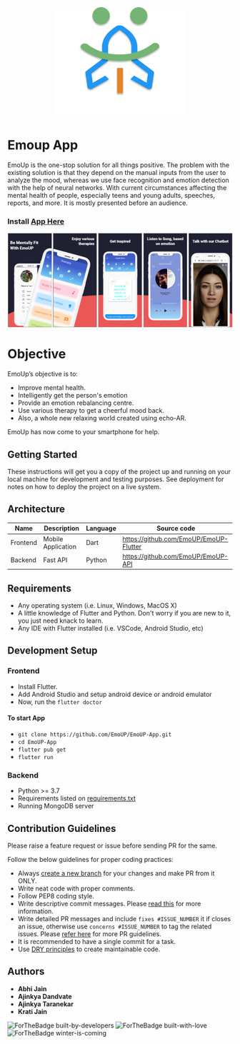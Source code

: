 <p align="center"> <img width="300" height="250" src="https://github.com/EmoUP/EmoUP/blob/main/Group%2072.png">  </p>


# Emoup App
EmoUp is the one-stop solution for all things positive. The problem with the existing solution is that they depend on the manual inputs from the user to analyze the mood, whereas we use face recognition and emotion detection with the help of neural networks. With current circumstances affecting the mental health of people, especially teens and young adults, speeches, reports, and more. It is mostly presented before an audience.
### Install [App Here](https://github.com/EmoUP/EmoUP/blob/main/app-arm64-v8a-release.apk?raw=true)
<p align="center"> <img src="https://github.com/EmoUP/EmoUP/blob/main/EmoUP%20preview.png"> </p>

# Objective
EmoUp’s objective is to:
- Improve mental health.
- Intelligently get the person's emotion 
- Provide an emotion rebalancing centre.
- Use various therapy to get a cheerful mood back.
- Also, a whole new relaxing world created using echo-AR.

EmoUp has now come to your smartphone for help. 


## Getting Started

These instructions will get you a copy of the project up and running on your local machine for development and testing purposes. See deployment for notes on how to deploy the project on a live system.

## Architecture

Name | Description | Language | Source code
----|------|----|----
Frontend | Mobile Application | Dart | https://github.com/EmoUP/EmoUP-Flutter
Backend | Fast API | Python | https://github.com/EmoUP/EmoUP-API

## Requirements 
* Any operating system (i.e. Linux, Windows, MacOS X)
* A little knowledge of Flutter and Python. Don't worry if you are new to it, you just need knack to learn.
* Any IDE with Flutter installed (i.e. VSCode, Android Studio, etc)

## Development Setup

### Frontend

 - Install Flutter.
 - Add Android Studio and setup android device or android emulator
 - Now, run the ``` flutter doctor ```
 
#### To start App

 - ``` git clone https://github.com/EmoUP/EmoUP-App.git ```
 - ``` cd EmoUP-App ```
 - ``` flutter pub get ```
 - ``` flutter run ```

### Backend

- Python >= 3.7
- Requirements listed on [requirements.txt](requirements.txt)
- Running MongoDB server

 

## Contribution Guidelines

Please raise a feature request or issue before sending PR for the same.

Follow the below guidelines for proper coding practices:

- Always [create a new branch](https://confluence.atlassian.com/bitbucket/branching-a-repository-223217999.html) for your changes and make PR from it ONLY.
- Write neat code with proper comments.
- Follow PEP8 coding style.
- Write descriptive commit messages. Please [read this](https://github.com/erlang/otp/wiki/writing-good-commit-messages) for more information.
- Write detailed PR messages and include `fixes #ISSUE_NUMBER` it if closes an issue, otherwise use `concerns #ISSUE_NUMBER` to tag the related issues. Please [refer here](https://github.blog/2015-01-21-how-to-write-the-perfect-pull-request/) for more PR guidelines.
- It is recommended to have a single commit for a task.
- Use [DRY principles](https://thealphadollar.github.io/learning/2019/05/13/go-dry.html) to create maintainable code.


## Authors
 
* **Abhi Jain** 
* **Ajinkya Dandvate** 
* **Ajinkya Taranekar** 
* **Krati Jain** 

![ForTheBadge built-by-developers](http://ForTheBadge.com/images/badges/built-by-developers.svg)
![ForTheBadge built-with-love](http://ForTheBadge.com/images/badges/built-with-love.svg)
![ForTheBadge winter-is-coming](http://ForTheBadge.com/images/badges/winter-is-coming.svg)
